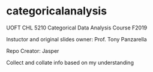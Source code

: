 # categoricalanalysis

UOFT CHL 5210 Categorical Data Analysis Course F2019

Instuctor and original slides owner: Prof. Tony Panzarella

Repo Creator: Jasper

Collect and collate info based on my understanding


